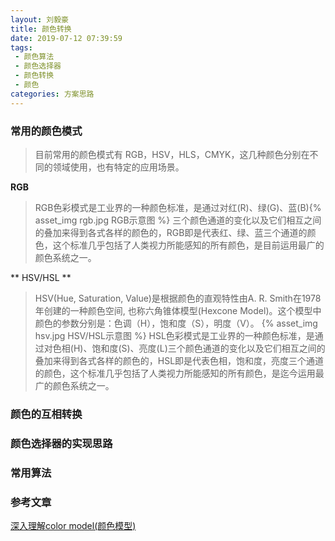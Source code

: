 ```yaml
---
layout: 刘毅豪
title: 颜色转换
date: 2019-07-12 07:39:59
tags: 
 - 颜色算法
 - 颜色选择器
 - 颜色转换
 - 颜色
categories: 方案思路
---
```

### 常用的颜色模式
> 目前常用的颜色模式有 RGB，HSV，HLS，CMYK，这几种颜色分别在不同的领域使用，也有特定的应用场景。

**RGB**
>RGB色彩模式是工业界的一种颜色标准，是通过对红(R)、绿(G)、蓝(B){% asset_img rgb.jpg RGB示意图 %}
三个颜色通道的变化以及它们相互之间的叠加来得到各式各样的颜色的，RGB即是代表红、绿、蓝三个通道的颜色，这个标准几乎包括了人类视力所能感知的所有颜色，是目前运用最广的颜色系统之一。

** HSV/HSL **
>HSV(Hue, Saturation, Value)是根据颜色的直观特性由A. R. Smith在1978年创建的一种颜色空间, 也称六角锥体模型(Hexcone Model)。这个模型中颜色的参数分别是：色调（H），饱和度（S），明度（V）。
{% asset_img hsv.jpg  HSV/HSL示意图 %}
>HSL色彩模式是工业界的一种颜色标准，是通过对色相(H)、饱和度(S)、亮度(L)三个颜色通道的变化以及它们相互之间的叠加来得到各式各样的颜色的，HSL即是代表色相，饱和度，亮度三个通道的颜色，这个标准几乎包括了人类视力所能感知的所有颜色，是迄今运用最广的颜色系统之一。

### 颜色的互相转换

### 颜色选择器的实现思路

### 常用算法

### 参考文章
[深入理解color model(颜色模型)](https://www.jianshu.com/p/f03e9ac9c9ef)